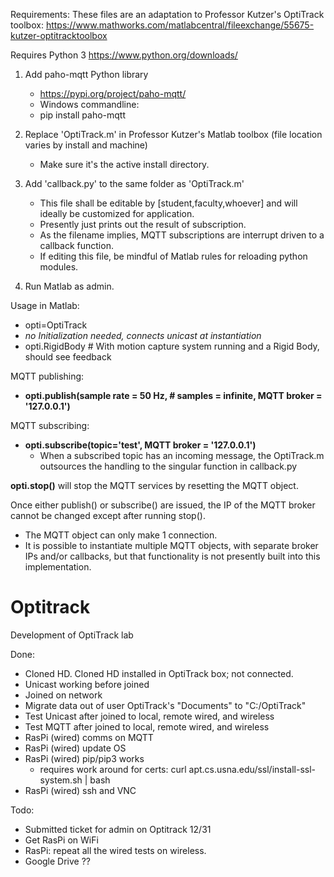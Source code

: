 Requirements:
These files are an adaptation to Professor Kutzer's OptiTrack toolbox:
https://www.mathworks.com/matlabcentral/fileexchange/55675-kutzer-optitracktoolbox

Requires Python 3
https://www.python.org/downloads/

1. Add paho-mqtt Python library
    - https://pypi.org/project/paho-mqtt/
    - Windows commandline:
    - pip install paho-mqtt

2. Replace 'OptiTrack.m' in Professor Kutzer's Matlab toolbox (file location varies by install and machine)
    - Make sure it's the active install directory.

3. Add 'callback.py' to the same folder as 'OptiTrack.m'
    - This file shall be editable by [student,faculty,whoever] and will ideally be customized for application.
    - Presently just prints out the result of subscription.
    - As the filename implies, MQTT subscriptions are interrupt driven to a callback function.
    - If editing this file, be mindful of Matlab rules for reloading python modules.

4. Run Matlab as admin.

Usage in Matlab:
- opti=OptiTrack
- *no Initialization needed, connects unicast at instantiation*
- opti.RigidBody      # With motion capture system running and a Rigid Body, should see feedback

MQTT publishing:
- **opti.publish(sample rate = 50 Hz, # samples = infinite, MQTT broker = '127.0.0.1')**

MQTT subscribing:
- **opti.subscribe(topic='test', MQTT broker = '127.0.0.1')**
    - When a subscribed topic has an incoming message, the OptiTrack.m outsources the handling to the singular function in callback.py

**opti.stop()** will stop the MQTT services by resetting the MQTT object.

Once either publish() or subscribe() are issued, the IP of the MQTT broker cannot be changed except after running stop().
- The MQTT object can only make 1 connection. 
- It is possible to instantiate multiple MQTT objects, with separate broker IPs and/or callbacks, but that functionality is not presently built into this implementation.

# Optitrack
Development of OptiTrack lab

Done:
- Cloned HD. Cloned HD installed in OptiTrack box; not connected.
- Unicast working before joined
- Joined on network
- Migrate data out of user OptiTrack's "Documents" to "C:/OptiTrack"
- Test Unicast after joined to local, remote wired, and wireless
- Test MQTT after joined to local, remote wired, and wireless
- RasPi (wired) comms on MQTT
- RasPi (wired) update OS
- RasPi (wired) pip/pip3 works
    - requires work around for certs:
        curl apt.cs.usna.edu/ssl/install-ssl-system.sh | bash
- RasPi (wired) ssh and VNC

Todo:
- Submitted ticket for admin on Optitrack 12/31
- Get RasPi on WiFi
- RasPi: repeat all the wired tests on wireless.
- Google Drive ??

      
